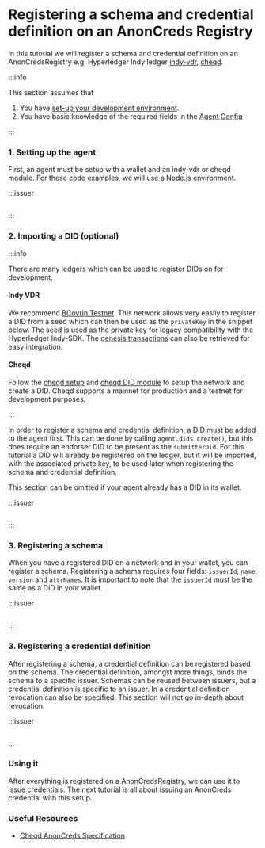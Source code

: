 # Registering a schema and credential definition on an AnonCreds Registry

In this tutorial we will register a schema and credential definition on an AnonCredsRegistry e.g. Hyperledger Indy ledger [indy-vdr](https://github.com/hyperledger/indy-vdr), [cheqd](https://github.com/openwallet-foundation/credo-ts/packages/cheqd).

:::info

This section assumes that

1. You have [set-up your development environment](../getting-started).
1. You have basic knowledge of the required fields in the [Agent Config](./agent-config)

:::

### 1. Setting up the agent

First, an agent must be setup with a wallet and an indy-vdr or cheqd module. For these code examples, we will use a Node.js environment.

:::issuer

```typescript showLineNumbers register-schema-and-cred-def.ts section-1

```

:::

### 2. Importing a DID (optional)

:::info

There are many ledgers which can be used to register DIDs on for development.

#### Indy VDR

We recommend [BCovrin Testnet](http://test.bcovrin.vonx.io/). This network allows very easily to register a DID from a seed which can then be used as the `privateKey` in the snippet below. The seed is used as the private key for legacy compatibility with the Hyperledger Indy-SDK. The [genesis transactions](http://test.bcovrin.vonx.io/genesis) can also be retrieved for easy integration.

#### Cheqd

Follow the [cheqd setup](../getting-started//set-up/cheqd/index.md) and [cheqd DID module](./cheqd/index.md) to setup the network and create a DID. Cheqd supports a mainnet for production and a testnet for development purposes.

:::

In order to register a schema and credential definition, a DID must be added to the agent first. This can be done by calling `agent.dids.create()`, but this does require an endorser DID to be present as the `submitterDid`. For this tutorial a DID will already be registered on the ledger, but it will be imported, with the associated private key, to be used later when registering the schema and credential definition.

This section can be omitted if your agent already has a DID in its wallet.

:::issuer

```typescript showLineNumbers register-schema-and-cred-def.ts section-2

```

:::

### 3. Registering a schema

When you have a registered DID on a network and in your wallet, you can register a schema. Registering a schema requires four fields: `issuerId`, `name`, `version` and `attrNames`. It is important to note that the `issuerId` must be the same as a DID in your wallet.

:::issuer

```typescript showLineNumbers register-schema-and-cred-def.ts section-3

```

:::

### 3. Registering a credential definition

After registering a schema, a credential definition can be registered based on the schema. The credential definition, amongst more things, binds the schema to a specific issuer. Schemas can be reused between issuers, but a credential definition is specific to an issuer. In a credential definition revocation can also be specified. This section will not go in-depth about revocation.

:::issuer

```typescript showLineNumbers register-schema-and-cred-def.ts section-4

```

:::

### Using it

After everything is registered on a AnonCredsRegistry, we can use it to issue credentials. The next tutorial is all about issuing an AnonCreds credential with this setup.

### Useful Resources

- [Cheqd AnonCreds Specification](https://docs.cheqd.io/identity/guides/anoncreds)
